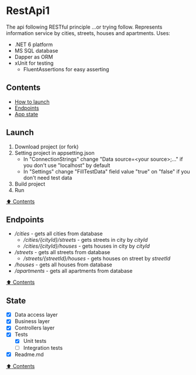 # RestApi1

The api following RESTful principle ...or trying follow. Represents information service by cities, streets, houses and apartments. Uses:
- .NET 6 platform
- MS SQL database
- Dapper as ORM
- xUnit for testing
    - FluentAssertions for easy asserting

## Contents

- [How to launch](#launch)
- [Endpoints](#endpoints)
- [App state](#state)

## Launch

1. Download project (or fork)
2. Setting project in appsetting.json
    - In "ConnectionStrings" change "Data source=\<your source\>;..." if you don't use "localhost" by default
    - In "Settings" change "FillTestData" field value "true" on "false" if you don't need test data
2. Build project
3. Run

[:arrow_up: Contents](#contents)

## Endpoints

- */cities* - gets all cities from database
    - */cities/{cityId}/streets* - gets streets in city by *cityId*
    - */cities/{cityId}/houses* - gets houses in city by *cityId*
- */streets* - gets all streets from database
    - */streets/{streetId}/houses* - gets houses on street by *streetId*
- */houses* - gets all houses from database
- */apartments* - gets all apartments from database

[:arrow_up: Contents](#contents)

## State

- [x] Data access layer
- [x] Business layer
- [x] Controllers layer
- [x] Tests
    - [x] Unit tests
    - [ ] Integration tests
- [x] Readme.md

[:arrow_up: Contents](#contents)
